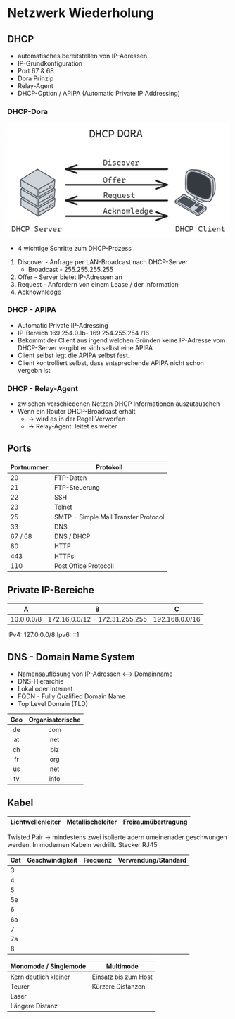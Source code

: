 # Netzwerk Wiederholung

## DHCP
+ automatisches bereitstellen von IP-Adressen
+ IP-Grundkonfiguration
+ Port 67 & 68
+ Dora Prinzip  
+ Relay-Agent
+ DHCP-Option / APIPA (Automatic Private IP Addressing)

### DHCP-Dora
![Alt text](./img/DHCP-Dora.png)
+ 4 wichtige Schritte zum DHCP-Prozess
1. Discover - Anfrage per LAN-Broadcast nach DHCP-Server
    + Broadcast - 255.255.255.255
2. Offer - Server bietet IP-Adressen an
3. Request - Anfordern von einem Lease / der Information
4. Acknownledge

### DHCP - APIPA
+ Automatic Private IP-Adressing
+ IP-Bereich 169.254.0.1b- 169.254.255.254 /16
+ Bekommt der Client aus irgend welchen Gründen keine IP-Adresse vom DHCP-Server vergibt er sich selbst eine APIPA
+ Client selbst legt die APIPA selbst fest.
+ Client kontrolliert selbst, dass entsprechende APIPA nicht schon vergebn ist

### DHCP - Relay-Agent
+ zwischen verschiedenen Netzen DHCP Informationen auszutauschen
+ Wenn ein Router DHCP-Broadcast erhält 
    + -> wird es in der Regel  Verworfen
    + -> Relay-Agent: leitet es weiter
## Ports
|Portnummer| Protokoll|
|---|---|
|20|FTP-Daten|
|21|FTP-Steuerung|
|22|SSH|
|23|Telnet|
|25|SMTP - Simple Mail Transfer Protocol|
|33|DNS|
|67 / 68|DNS / DHCP|
|80|HTTP|
|443|HTTPs|
|110|Post Office Protocoll|

## Private IP-Bereiche
|A|B|C|
|---|---|---|
|10.0.0.0/8|172.16.0.0/12 - 172.31.255.255|192.168.0.0/16|

IPv4: 127.0.0.0/8
Ipv6: ::1

## DNS - Domain Name System
+ Namensauflösung von IP-Adressen <--> Domainname
+ DNS-Hierarchie
+ Lokal oder Internet
+ FQDN - Fully Qualified Domain Name
+ Top Level Domain (TLD)  

|Geo|Organisatorische|
|:---:|:---:|
|de|com|
|at|net|
|ch|biz|
|fr|org|
|us|net|
|tv|info|

## Kabel
|Lichtwellenleiter|Metallischeleiter|Freiraumübertragung|
|---|---|---|

Twisted Pair -> mindestens zwei isolierte adern umeinenader geschwungen werden. In modernen Kabeln verdrillt. Stecker RJ45

|Cat|Geschwindigkeit|Frequenz|Verwendung/Standard|
|---|---|---|---|
|3||||
|4||||
|5||||
|5e||||
|6||||
|6a||||
|7|||
|7a|||
|8|||

|Monomode / Singlemode| Multimode|
|---|---|
|Kern deutlich kleiner|Einsatz bis zum Host|
|Teurer|Kürzere Distanzen|
|Laser||
|Längere Distanz||